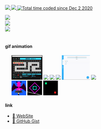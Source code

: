 <p align="left"> 
  <a href="http://twitter.com/0x0553">
    <img src="https://img.shields.io/twitter/follow/0x0553?label=followers&logo=twitter&style=flat" />
  </a>
  <a href="https://github.com/TomSuzuki">
    <img src="https://img.shields.io/github/followers/TomSuzuki?label=followers&logo=github&style=flat" />
  </a>
  <!-- <a href="https://github.com/antonkomarev/github-profile-views-counter">
    <img src="https://komarev.com/ghpvc/?username=TomSuzuki" />
  </a> -->
  <a href="https://wakatime.com/@bc3572d1-984e-4af6-bb01-4f92fa48ca0a"><img src="https://wakatime.com/badge/user/bc3572d1-984e-4af6-bb01-4f92fa48ca0a.svg" alt="Total time coded since Dec 2 2020" /></a>
  <!--
  <a href="https://github.com/TomSuzuki">
    <img src="https://badges.pufler.dev/commits/all/TomSuzuki" />
  </a>
  <a href="https://github.com/TomSuzuki">
    <img src="https://badges.pufler.dev/years/TomSuzuki" />
  </a>
  <a href="https://github.com/TomSuzuki">
    <img src="https://badges.pufler.dev/repos/TomSuzuki" />
  </a>
  -->
</p>

<div align="left">
  <a href="https://github.com/anuraghazra/github-readme-stats">
    <img src="https://github-readme-stats.vercel.app/api?username=tomsuzuki&count_private=true&show_icons=true&hide_border=false&line_height=24&title_color=00B4E6&icon_color=00B4E6&border_color=EAEAEA&bg_color=FEFEFE&include_all_commits=true&hide_border=false">
  </a><br>
  <a href="https://github.com/anuraghazra/github-readme-stats">
    <img src="https://github-readme-stats.vercel.app/api/top-langs/?username=tomsuzuki&line_height=28&hide_border=false&langs_count=10&layout=compact&title_color=00B4E6&border_color=EAEAEA&bg_color=FEFEFE&hide_border=false">
  </a><br>
  <a href="https://github.com/anuraghazra/github-readme-stats">
    <img src="https://github-readme-stats.vercel.app/api/wakatime?username=TomSuzuki&line_height=28&layout=compact&hide_border=false&title_color=00B4E6&border_color=EAEAEA&bg_color=FEFEFE&hide_border=false">
  </a>
</div>

<br>

<!-- <img src="https://github.com/TomSuzuki/tomsuzuki/blob/master/images/stat.svg" alt="Alternative Text"/> -->

#### gif animation

<div align="left" style="margin: 1.5em;">
  <img height="80px" src="./img/10.gif" />
  <img height="80px" src="./img/11.gif" />
  <img height="80px" src="./img/12.gif" />
  <img height="80px" src="./img/13.gif" />
  <img height="80px" src="./img/14.gif" />
  <img height="80px" src="./img/15.gif" />
  <br>
  <img height="48px" src="./img/01.gif" />
  <!-- <img height="48px" src="./img/02.gif" /> -->
  <img height="48px" src="./img/03.gif" />
  <img height="48px" src="./img/04.gif" />
</div> 


#### link
- [🍣 WebSite](https://tomsuzuki.github.io/)
- [💬 GitHub Gist](https://gist.github.com/TomSuzuki)
<!-- - [💙 Color Pallet](https://tomsuzuki.github.io/ColorPalette/) -->
<!-- - [📝 Today I Learned](https://tomsuzuki.github.io/til/) -->
